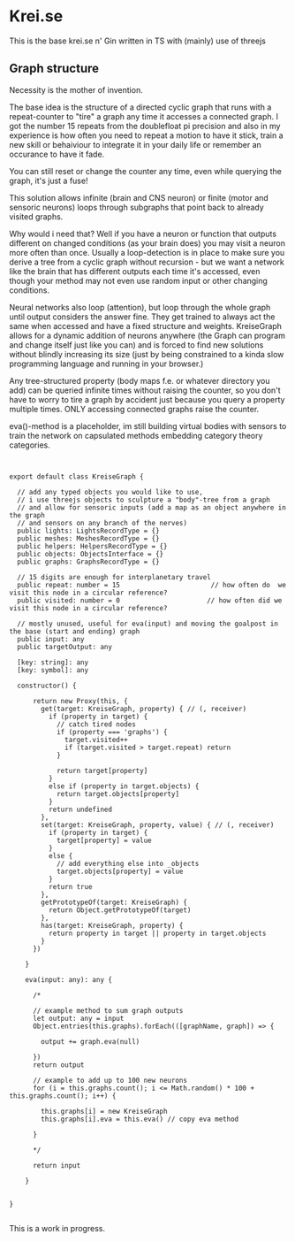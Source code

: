 # Krei.se

This is the base krei.se n' Gin written in TS with (mainly) use of threejs

## Graph structure

Necessity is the mother of invention.

The base idea is the structure of a directed cyclic graph that runs with a repeat-counter to "tire" a graph any time it accesses a connected graph. I got the number 15 repeats from the doublefloat pi precision and also in my experience is how often you need to repeat a motion to have it stick, train a new skill or behaiviour to integrate it in your daily life or remember an occurance to have it fade.

You can still reset or change the counter any time, even while querying the graph, it's just a fuse!

This solution allows infinite (brain and CNS neuron) or finite (motor and sensoric neurons) loops through subgraphs that point back to already visited graphs.

Why would i need that? Well if you have a neuron or function that outputs different on changed conditions (as your brain does) you may visit a neuron more often than once. Usually a loop-detection is in place to make sure you derive a tree from a cyclic graph without recursion - but we want a network like the brain that has different outputs each time it's accessed, even though your method may not even use random input or other changing conditions.

Neural networks also loop (attention), but loop through the whole graph until output considers the answer fine. They get trained to always act the same when accessed and have a fixed structure and weights. KreiseGraph allows for a dynamic addition of neurons anywhere (the Graph can program and change itself just like you can) and is forced to find new solutions without blindly increasing its size (just by being constrained to a kinda slow programming language and running in your browser.)

Any tree-structured property (body maps f.e. or whatever directory you add) can be queried infinite times without raising the counter, so you don't have to worry to tire a graph by accident just because you query a property multiple times. ONLY accessing connected graphs raise the counter.

eva()-method is a placeholder, im still building virtual bodies with sensors to train the network on capsulated methods embedding category theory categories.

```


export default class KreiseGraph {

  // add any typed objects you would like to use,
  // i use threejs objects to sculpture a "body"-tree from a graph
  // and allow for sensoric inputs (add a map as an object anywhere in the graph
  // and sensors on any branch of the nerves)
  public lights: LightsRecordType = {}
  public meshes: MeshesRecordType = {}
  public helpers: HelpersRecordType = {}
  public objects: ObjectsInterface = {}
  public graphs: GraphsRecordType = {}
  
  // 15 digits are enough for interplanetary travel
  public repeat: number = 15                       // how often do  we visit this node in a circular reference?
  public visited: number = 0                      // how often did we visit this node in a circular reference?

  // mostly unused, useful for eva(input) and moving the goalpost in the base (start and ending) graph
  public input: any
  public targetOutput: any

  [key: string]: any
  [key: symbol]: any
  
  constructor() {

      return new Proxy(this, {
        get(target: KreiseGraph, property) { // (, receiver)
          if (property in target) {
            // catch tired nodes
            if (property === 'graphs') {
              target.visited++
              if (target.visited > target.repeat) return
            }
            
            return target[property]
          }
          else if (property in target.objects) {
            return target.objects[property]
          }
          return undefined
        },
        set(target: KreiseGraph, property, value) { // (, receiver)
          if (property in target) {
            target[property] = value
          }
          else {
            // add everything else into _objects
            target.objects[property] = value
          }
          return true
        },
        getPrototypeOf(target: KreiseGraph) {
          return Object.getPrototypeOf(target)
        },
        has(target: KreiseGraph, property) {
          return property in target || property in target.objects
        }
      })

    }

    eva(input: any): any {

      /*

      // example method to sum graph outputs
      let output: any = input
      Object.entries(this.graphs).forEach(([graphName, graph]) => {
        
        output += graph.eva(null)

      })
      return output

      // example to add up to 100 new neurons
      for (i = this.graphs.count(); i <= Math.random() * 100 + this.graphs.count(); i++) {

        this.graphs[i] = new KreiseGraph
        this.graphs[i].eva = this.eva() // copy eva method

      }

      */

      return input

    }


}
    
```

This is a work in progress.